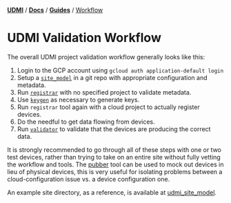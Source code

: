 [**UDMI**](../../) / [**Docs**](../) / [**Guides**](./) / [Workflow](#)

# UDMI Validation Workflow

The overall UDMI project validation workflow generally looks like this:
1. Login to the GCP account using `gcloud auth application-default login`
2. Setup a [`site_model`](../specs/site_model.md) in a git repo with appropriate configuration and metadata.
3. Run [`registrar`](../tools/registrar.md) with no specified project to validate metadata.
4. Use [`keygen`](../tools/keygen.md) as necessary to generate keys.
5. Run `registrar` tool again with a cloud project to actually register devices.
6. Do the needful to get data flowing from devices.
7. Run [`validator`](../tools/validator.md) to validate that the devices are producing the correct data.

It is strongly recommended to go through all of these steps with one or two test devices,
rather than trying to take on an entire site without fully vetting the workflow and tools.
The [pubber](../tools/pubber.md) tool can be used to mock out devices in lieu of physical devices,
this is very useful for isolating problems between a cloud-configuration issue vs. a
device configuration one.

An example site directory, as a reference, is available at [udmi_site_model](http://github.com/adrian-onesight/udmi_site_model).
